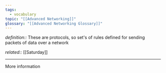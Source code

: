 ```yaml
---
tags:
  - vocabulary
topic: "[[Advanced Networking]]"
glossary: "[[Advanced Networking Glossary]]"
---
```

*definition::* These are protocols, so set's of rules defined for sending packets of data over a network

*related::* [[Saturday]]

---

More information